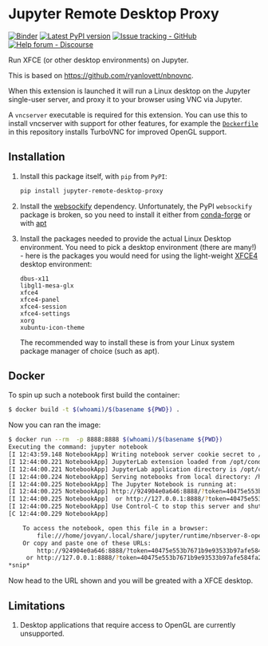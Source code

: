 # Jupyter Remote Desktop Proxy

[![Binder](https://mybinder.org/badge_logo.svg)](https://mybinder.org/v2/gh/jupyterhub/jupyter-remote-desktop-proxy/HEAD?urlpath=desktop)
[![Latest PyPI version](https://img.shields.io/pypi/v/jupyter-remote-desktop-proxy?logo=pypi)](https://pypi.python.org/pypi/jupyter-remote-desktop-proxy)
[![Issue tracking - GitHub](https://img.shields.io/badge/issue_tracking-github-blue?logo=github)](https://github.com/jupyterhub/jupyter-remote-desktop-proxy/issues)
[![Help forum - Discourse](https://img.shields.io/badge/help_forum-discourse-blue?logo=discourse)](https://discourse.jupyter.org/c/jupyterhub)

Run XFCE (or other desktop environments) on Jupyter.

This is based on https://github.com/ryanlovett/nbnovnc.

When this extension is launched it will run a Linux desktop on the Jupyter single-user server, and proxy it to your browser using VNC via Jupyter.

A `vncserver` executable is required for this extension.
You can use this to install vncserver with support for other features, for example the [`Dockerfile`](./Dockerfile) in this repository installs TurboVNC for improved OpenGL support.

## Installation

1. Install this package itself, with `pip` from `PyPI`:

   ```bash
   pip install jupyter-remote-desktop-proxy
   ```

2. Install the [websockify](https://github.com/novnc/websockify) dependency. Unfortunately,
   the PyPI `websockify` package is broken, so you need to install it either
   from [conda-forge](https://anaconda.org/conda-forge/websockify) or with
   [apt](https://packages.ubuntu.com/search?suite=all&searchon=names&keywords=websockify)

3. Install the packages needed to provide the actual Linux Desktop environment.
   You need to pick a desktop environment (there are many!) - here is the packages
   you would need for using the light-weight [XFCE4](https://www.xfce.org/) desktop environment:

   ```
   dbus-x11
   libgl1-mesa-glx
   xfce4
   xfce4-panel
   xfce4-session
   xfce4-settings
   xorg
   xubuntu-icon-theme
   ```

   The recommended way to install these is from your Linux system package manager
   of choice (such as apt).

## Docker

To spin up such a notebook first build the container:

```bash
$ docker build -t $(whoami)/$(basename ${PWD}) .
```

Now you can ran the image:

```bash
$ docker run --rm  -p 8888:8888 $(whoami)/$(basename ${PWD})
Executing the command: jupyter notebook
[I 12:43:59.148 NotebookApp] Writing notebook server cookie secret to /home/jovyan/.local/share/jupyter/runtime/notebook_cookie_secret
[I 12:44:00.221 NotebookApp] JupyterLab extension loaded from /opt/conda/lib/python3.7/site-packages/jupyterlab
[I 12:44:00.221 NotebookApp] JupyterLab application directory is /opt/conda/share/jupyter/lab
[I 12:44:00.224 NotebookApp] Serving notebooks from local directory: /home/jovyan
[I 12:44:00.225 NotebookApp] The Jupyter Notebook is running at:
[I 12:44:00.225 NotebookApp] http://924904e0a646:8888/?token=40475e553b7671b9e93533b97afe584fa2030448505a7d83
[I 12:44:00.225 NotebookApp]  or http://127.0.0.1:8888/?token=40475e553b7671b9e93533b97afe584fa2030448505a7d83
[I 12:44:00.225 NotebookApp] Use Control-C to stop this server and shut down all kernels (twice to skip confirmation).
[C 12:44:00.229 NotebookApp]

    To access the notebook, open this file in a browser:
        file:///home/jovyan/.local/share/jupyter/runtime/nbserver-8-open.html
    Or copy and paste one of these URLs:
        http://924904e0a646:8888/?token=40475e553b7671b9e93533b97afe584fa2030448505a7d83
     or http://127.0.0.1:8888/?token=40475e553b7671b9e93533b97afe584fa2030448505a7d83
*snip*
```

Now head to the URL shown and you will be greated with a XFCE desktop.

## Limitations

1. Desktop applications that require access to OpenGL are currently unsupported.
